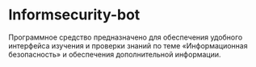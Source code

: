# Informsecurity-bot
Программное средство предназначено для обеспечения удобного интерфейса изучения и проверки знаний по теме «Информационная безопасность» и обеспечения дополнительной информации.
